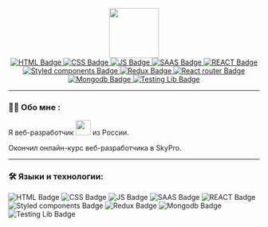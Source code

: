 <div id="header" align="center">
  <img src="https://media.giphy.com/media/M9gbBd9nbDrOTu1Mqx/giphy.gif" width="100"/>
  <div id="badges">
    <a href="your-linkedin-URL">
      <img src="https://img.shields.io/badge/HTML5-E34F26?style=for-the-badge&logo=html5&logoColor=white" alt="HTML Badge"/>
    </a>
    <a href="your-youtube-URL">
      <img src="https://img.shields.io/badge/CSS3-1572B6?style=for-the-badge&logo=css3&logoColor=white" alt="CSS Badge"/>
    </a>
    <a href="your-twitter-URL">
      <img src="https://img.shields.io/badge/JavaScript-323330?style=for-the-badge&logo=javascript&logoColor=F7DF1E" alt="JS Badge"/>
    </a>
     <a href="your-twitter-URL">
      <img src="https://img.shields.io/badge/Sass-CC6699?style=for-the-badge&logo=sass&logoColor=white" alt="SAAS Badge"/>
    </a>
    <a href="your-twitter-URL">
      <img src="https://img.shields.io/badge/React-20232A?style=for-the-badge&logo=react&logoColor=61DAFB" alt="REACT Badge"/>
    </a>
    <a href="your-twitter-URL">
      <img src="https://img.shields.io/badge/styled--components-DB7093?style=for-the-badge&logo=styled-components&logoColor=white" alt="Styled components Badge"/>
    </a>
    <a href="your-twitter-URL">
      <img src="https://img.shields.io/badge/Redux-593D88?style=for-the-badge&logo=redux&logoColor=white" alt="Redux Badge"/>
    </a>
    <a href="your-twitter-URL">
      <img src="https://img.shields.io/badge/React_Router-CA4245?style=for-the-badge&logo=react-router&logoColor=white" alt="React router Badge"/>
    </a>
    <a href="your-twitter-URL">
      <img src="https://img.shields.io/badge/MongoDB-4EA94B?style=for-the-badge&logo=mongodb&logoColor=white" alt="Mongodb Badge"/>
    </a>
     <a href="your-twitter-URL">
      <img src="https://img.shields.io/badge/testing%20library-323330?style=for-the-badge&logo=testing-library&logoColor=red" alt="Testing Lib Badge"/>
    </a>
  </div>
</div>

---

### :woman_technologist: Обо мне :

Я веб-разработчик <img src="https://media.giphy.com/media/WUlplcMpOCEmTGBtBW/giphy.gif" width="30"> из России.

Окончил онлайн-курс веб-разработчика в SkyPro.

---

### :hammer_and_wrench: Языки и технологии:
<div>
  <img src="https://img.shields.io/badge/HTML5-E34F26?style=for-the-badge&logo=html5&logoColor=white" alt="HTML Badge"/>
  <img src="https://img.shields.io/badge/CSS3-1572B6?style=for-the-badge&logo=css3&logoColor=white" alt="CSS Badge"/>
  <img src="https://img.shields.io/badge/JavaScript-323330?style=for-the-badge&logo=javascript&logoColor=F7DF1E" alt="JS Badge"/>
  <img src="https://img.shields.io/badge/Sass-CC6699?style=for-the-badge&logo=sass&logoColor=white" alt="SAAS Badge"/>
  <img src="https://img.shields.io/badge/React-20232A?style=for-the-badge&logo=react&logoColor=61DAFB" alt="REACT Badge"/>
  <img src="https://img.shields.io/badge/styled--components-DB7093?style=for-the-badge&logo=styled-components&logoColor=white" alt="Styled components Badge"/>
  <img src="https://img.shields.io/badge/Redux-593D88?style=for-the-badge&logo=redux&logoColor=white" alt="Redux Badge"/>
  <img src="https://img.shields.io/badge/MongoDB-4EA94B?style=for-the-badge&logo=mongodb&logoColor=white" alt="Mongodb Badge"/>
  <img src="https://img.shields.io/badge/testing%20library-323330?style=for-the-badge&logo=testing-library&logoColor=red" alt="Testing Lib Badge"/>
</div>
